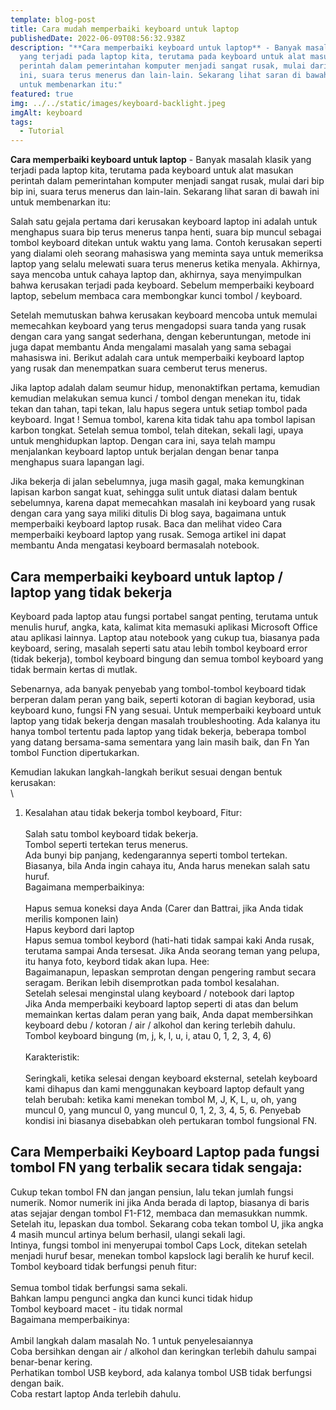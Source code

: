 ```yaml
---
template: blog-post
title: Cara mudah memperbaiki keyboard untuk laptop
publishedDate: 2022-06-09T08:56:32.938Z
description: "**Cara memperbaiki keyboard untuk laptop** - Banyak masalah klasik
  yang terjadi pada laptop kita, terutama pada keyboard untuk alat masukan
  perintah dalam pemerintahan komputer menjadi sangat rusak, mulai dari bip bip
  ini, suara terus menerus dan lain-lain. Sekarang lihat saran di bawah ini
  untuk membenarkan itu:"
featured: true
img: ../../static/images/keyboard-backlight.jpeg
imgAlt: keyboard
tags:
  - Tutorial
---
```

<!--StartFragment-->

**Cara memperbaiki keyboard untuk laptop** - Banyak masalah klasik yang terjadi pada laptop kita, terutama pada keyboard untuk alat masukan perintah dalam pemerintahan komputer menjadi sangat rusak, mulai dari bip bip ini, suara terus menerus dan lain-lain. Sekarang lihat saran di bawah ini untuk membenarkan itu:

Salah satu gejala pertama dari kerusakan keyboard laptop ini adalah untuk menghapus suara bip terus menerus tanpa henti, suara bip muncul sebagai tombol keyboard ditekan untuk waktu yang lama. Contoh kerusakan seperti yang dialami oleh seorang mahasiswa yang meminta saya untuk memeriksa laptop yang selalu melewati suara terus menerus ketika menyala. Akhirnya, saya mencoba untuk cahaya laptop dan, akhirnya, saya menyimpulkan bahwa kerusakan terjadi pada keyboard. Sebelum memperbaiki keyboard laptop, sebelum membaca cara membongkar kunci tombol / keyboard.

Setelah memutuskan bahwa kerusakan keyboard mencoba untuk memulai memecahkan keyboard yang terus mengadopsi suara tanda yang rusak dengan cara yang sangat sederhana, dengan keberuntungan, metode ini juga dapat membantu Anda mengalami masalah yang sama sebagai mahasiswa ini. Berikut adalah cara untuk memperbaiki keyboard laptop yang rusak dan menempatkan suara cemberut terus menerus.

Jika laptop adalah dalam seumur hidup, menonaktifkan pertama, kemudian kemudian melakukan semua kunci / tombol dengan menekan itu, tidak tekan dan tahan, tapi tekan, lalu hapus segera untuk setiap tombol pada keyboard. Ingat ! Semua tombol, karena kita tidak tahu apa tombol lapisan karbon tongkat. Setelah semua tombol, telah ditekan, sekali lagi, upaya untuk menghidupkan laptop. Dengan cara ini, saya telah mampu menjalankan keyboard laptop untuk berjalan dengan benar tanpa menghapus suara lapangan lagi.

Jika bekerja di jalan sebelumnya, juga masih gagal, maka kemungkinan lapisan karbon sangat kuat, sehingga sulit untuk diatasi dalam bentuk sebelumnya, karena dapat memecahkan masalah ini keyboard yang rusak dengan cara yang saya miliki ditulis Di blog saya, bagaimana untuk memperbaiki keyboard laptop rusak. Baca dan melihat video Cara memperbaiki keyboard laptop yang rusak. Semoga artikel ini dapat membantu Anda mengatasi keyboard bermasalah notebook.

## Cara memperbaiki keyboard untuk laptop / laptop yang tidak bekerja

Keyboard pada laptop atau fungsi portabel sangat penting, terutama untuk menulis huruf, angka, kata, kalimat kita memasuki aplikasi Microsoft Office atau aplikasi lainnya. Laptop atau notebook yang cukup tua, biasanya pada keyboard, sering, masalah seperti satu atau lebih tombol keyboard error (tidak bekerja), tombol keyboard bingung dan semua tombol keyboard yang tidak bermain kertas di mutlak.

Sebenarnya, ada banyak penyebab yang tombol-tombol keyboard tidak berperan dalam peran yang baik, seperti kotoran di bagian keyborad, usia keyboard kuno, fungsi FN yang sesuai. Untuk memperbaiki keyboard untuk laptop yang tidak bekerja dengan masalah troubleshooting. Ada kalanya itu hanya tombol tertentu pada laptop yang tidak bekerja, beberapa tombol yang datang bersama-sama sementara yang lain masih baik, dan Fn Yan tombol Function dipertukarkan.

Kemudian lakukan langkah-langkah berikut sesuai dengan bentuk kerusakan:\
\
1. Kesalahan atau tidak bekerja tombol keyboard, Fitur:\
\
Salah satu tombol keyboard tidak bekerja.\
Tombol seperti tertekan terus menerus.\
Ada bunyi bip panjang, kedengarannya seperti tombol tertekan.\
Biasanya, bila Anda ingin cahaya itu, Anda harus menekan salah satu huruf.\
Bagaimana memperbaikinya:\
\
Hapus semua koneksi daya Anda (Carer dan Battrai, jika Anda tidak merilis komponen lain)\
Hapus keybord dari laptop\
Hapus semua tombol keybord (hati-hati tidak sampai kaki Anda rusak, terutama sampai Anda tersesat. Jika Anda seorang teman yang pelupa, itu hanya foto, keybord tidak akan lupa. Hee:\
Bagaimanapun, lepaskan semprotan dengan pengering rambut secara seragam. Berikan lebih disemprotkan pada tombol kesalahan.\
Setelah selesai menginstal ulang keyboard / notebook dari laptop\
Jika Anda memperbaiki keyboard laptop seperti di atas dan belum memainkan kertas dalam peran yang baik, Anda dapat membersihkan keyboard debu / kotoran / air / alkohol dan kering terlebih dahulu.\
Tombol keyboard bingung (m, j, k, l, u, i, atau 0, 1, 2, 3, 4, 6)\
\
Karakteristik:\
\
Seringkali, ketika selesai dengan keyboard eksternal, setelah keyboard kami dihapus dan kami menggunakan keyboard laptop default yang telah berubah: ketika kami menekan tombol M, J, K, L, u, oh, yang muncul 0, yang muncul 0, yang muncul 0, 1, 2, 3, 4, 5, 6. Penyebab kondisi ini biasanya disebabkan oleh pertukaran tombol fungsional FN.

## Cara Memperbaiki Keyboard Laptop pada fungsi tombol FN yang terbalik secara tidak sengaja: 

Cukup tekan tombol FN dan jangan pensiun, lalu tekan jumlah fungsi numerik. Nomor numerik ini jika Anda berada di laptop, biasanya di baris atas sejajar dengan tombol F1-F12, membaca dan memasukkan nummk.\
Setelah itu, lepaskan dua tombol. Sekarang coba tekan tombol U, jika angka 4 masih muncul artinya belum berhasil, ulangi sekali lagi.\
Intinya, fungsi tombol ini menyerupai tombol Caps Lock, ditekan setelah menjadi huruf besar, menekan tombol kapslock lagi beralih ke huruf kecil.\
Tombol keyboard tidak berfungsi penuh fitur:\
\
Semua tombol tidak berfungsi sama sekali.\
Bahkan lampu pengunci angka dan kunci kunci tidak hidup\
Tombol keyboard macet - itu tidak normal\
Bagaimana memperbaikinya:\
\
Ambil langkah dalam masalah No. 1 untuk penyelesaiannya\
Coba bersihkan dengan air / alkohol dan keringkan terlebih dahulu sampai benar-benar kering.\
Perhatikan tombol USB keybord, ada kalanya tombol USB tidak berfungsi dengan baik.\
Coba restart laptop Anda terlebih dahulu.

<!--EndFragment-->